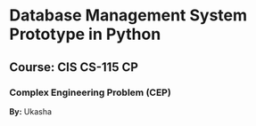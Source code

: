 # Database Management System Prototype in Python

## Course: CIS CS-115 CP  
### Complex Engineering Problem (CEP)

**By:** Ukasha
